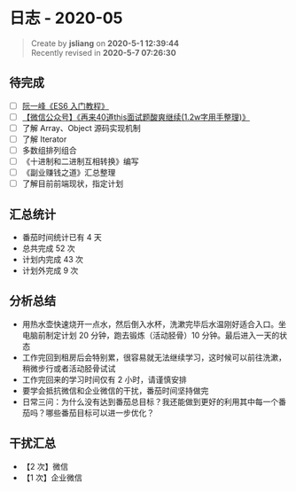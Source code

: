 日志 - 2020-05
===

> Create by **jsliang** on **2020-5-1 12:39:44**  
> Recently revised in **2020-5-7 07:26:30**

## 待完成

* [ ] [阮一峰《ES6 入门教程》](https://es6.ruanyifeng.com/)
* [ ] [【微信公众号】《再来40道this面试题酸爽继续(1.2w字用手整理)》](https://mp.weixin.qq.com/s/k8PngT7afosSxUJSECRtJA)
* [ ] 了解 Array、Object 源码实现机制
* [ ] 了解 Iterator
* [ ] 多数组排列组合
* [ ] 《十进制和二进制互相转换》编写
* [ ] 《副业赚钱之道》汇总整理
* [ ] 了解目前前端现状，指定计划

## 汇总统计

* 番茄时间统计已有 4 天
* 总共完成 52 次
* 计划内完成 43 次
* 计划外完成 9 次

## 分析总结

* 用热水壶快速烧开一点水，然后倒入水杯，洗漱完毕后水温刚好适合入口。坐电脑前制定计划 20 分钟，跑去锻炼（活动胫骨）10 分钟。最后进入一天的状态
* 工作完回到租房后会特别累，很容易就无法继续学习，这时候可以前往洗漱，稍微步行或者活动胫骨试试
* 工作完回来的学习时间仅有 2 小时，请谨慎安排
* 要学会抵抗微信和企业微信的干扰，番茄时间坚持做完
* 日常三问：为什么没有达到番茄总目标？我还能做到更好的利用其中每一个番茄吗？哪些番茄目标可以进一步优化？

## 干扰汇总

* 【2 次】微信
* 【1 次】企业微信